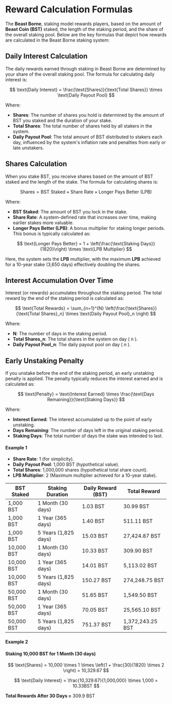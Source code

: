# Reward Calculation Formulas

The **Beast Borne**, staking model rewards players, based on the amount of **Beast Coin (BST)** staked, the length of the staking period, and the share of the overall staking pool. Below are the key formulas that depict how rewards are calculated in the Beast Borne staking system:

## **Daily Interest Calculation**

The daily rewards earned through staking in Beast Borne are determined by your share of the overall staking pool. The formula for calculating daily interest is:

$$
\text{Daily Interest} = \frac{\text{Shares}}{\text{Total Shares}} \times \text{Daily Payout Pool}
$$

Where:

* **Shares**: The number of shares you hold is determined by the amount of BST you staked and the duration of your stake.
* **Total Shares**: The total number of shares held by all stakers in the system.
* **Daily Payout Pool**: The total amount of BST distributed to stakers each day, influenced by the system's inflation rate and penalties from early or late unstakers.

## **Shares Calculation**

When you stake BST, you receive shares based on the amount of BST staked and the length of the stake. The formula for calculating shares is:

$$
\text{Shares} = \text{BST Staked} \times \text{Share Rate} \times \text{Longer Pays Better (LPB)}
$$

Where:

* **BST Staked**: The amount of BST you lock in the stake.
* **Share Rate**: A system-defined rate that increases over time, making earlier stakes more valuable.
* **Longer Pays Better (LPB)**: A bonus multiplier for staking longer periods. This bonus is typically calculated as:

$$
\text{Longer Pays Better} = 1 + \left(\frac{\text{Staking Days}}{1820}\right) \times \text{LPB Multiplier}
$$

Here, the system sets the **LPB** multiplier, with the maximum **LPB** achieved for a 10-year stake (3,650 days) effectively doubling the shares.

## **Interest Accumulation Over Time**

Interest (or rewards) accumulates throughout the staking period. The total reward by the end of the staking period is calculated as:

$$
\text{Total Rewards} = \sum_{n=1}^{N} \left(\frac{\text{Shares}}{\text{Total Shares}_n} \times \text{Daily Payout Pool}_n \right)
$$

Where:

* **N**: The number of days in the staking period.
* **Total Shares\_n**: The total shares in the system on day ( n ).
* **Daily Payout Pool\_n**: The daily payout pool on day ( n ).

## **Early Unstaking Penalty**

If you unstake before the end of the staking period, an early unstaking penalty is applied. The penalty typically reduces the interest earned and is calculated as:

$$
\text{Penalty} = \text{Interest Earned} \times \frac{\text{Days Remaining}}{\text{Staking Days}}
$$

Where:

* **Interest Earned**: The interest accumulated up to the point of early unstaking.
* **Days Remaining**: The number of days left in the original staking period.
* **Staking Days**: The total number of days the stake was intended to last.

#### Example 1

* **Share Rate**: 1 (for simplicity).
* **Daily Payout Pool**: 1,000 BST (hypothetical value).
* **Total Shares**: 1,000,000 shares (hypothetical total share count).
* **LPB Multiplier**: 2 (Maximum multiplier achieved for a 10-year stake).

| **BST Staked** | **Staking Duration** | **Daily Reward (BST)** | **Total Reward** |
| -------------- | -------------------- | ---------------------- | ---------------- |
| 1,000 BST      | 1 Month (30 days)    | 1.03 BST               | 30.99 BST        |
| 1,000 BST      | 1 Year (365 days)    | 1.40 BST               | 511.11 BST       |
| 1,000 BST      | 5 Years (1,825 days) | 15.03 BST              | 27,424.87 BST    |
| 10,000 BST     | 1 Month (30 days)    | 10.33 BST              | 309.90 BST       |
| 10,000 BST     | 1 Year (365 days)    | 14.01 BST              | 5,113.02 BST     |
| 10,000 BST     | 5 Years (1,825 days) | 150.27 BST             | 274,248.75 BST   |
| 50,000 BST     | 1 Month (30 days)    | 51.65 BST              | 1,549.50 BST     |
| 50,000 BST     | 1 Year (365 days)    | 70.05 BST              | 25,565.10 BST    |
| 50,000 BST     | 5 Years (1,825 days) | 751.37 BST             | 1,372,243.25 BST |

#### Example 2

#### **Staking 10,000 BST for 1 Month (30 days)**

$$
\text{Shares} = 10,000 \times 1 \times \left(1 + \frac{30}{1820} \times 2 \right) = 10,329.67
$$

$$
\text{Daily Interest} = \frac{10,329.67}{1,000,000} \times 1,000 = 10.33BST
$$

**Total Rewards After 30 Days =** 309.9 BST
